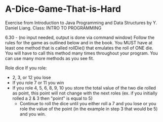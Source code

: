 # A-Dice-Game-That-is-Hard
Exercise from Introduction to Java Programming and Data Structures by Y. Daniel Liang. 
Class: INTRO TO PROGRAMMING 

6.30 - (no input needed, output is done via command window) Follow the rules for the game as outlined below and in the book. You MUST have at least one method that is called rollDie() that emulates the roll of ONE die. You will have to call this method many times throughout your program. You can use many more methods as you see fit.

Role dice
If you role:
- 2, 3, or 12 you lose
- If you role 7 or 11 you win
- If you role 4, 5, 6, 8, 9, 10 you store the total value of the two die rolled as point, this point will not change with the next roles (ex. if you initially rolled a 2 & 3 then "point" is equal to 5)
   - Continue to roll the dice until you either roll a 7 and you lose
or you role the value of the point (in the example in step 3 that would be 5) and you win.
